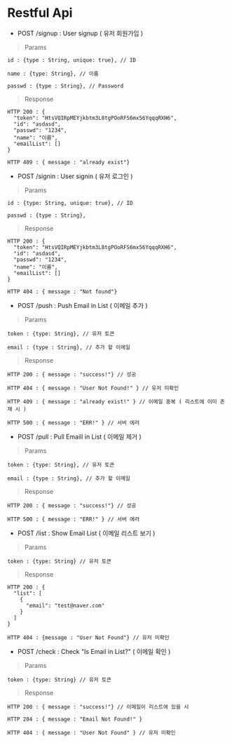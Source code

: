 # Restful Api

* POST /signup : User signup ( 유저 회원가입 )

> Params

    id : {type : String, unique: true}, // ID

    name : {type: String}, // 이름

    passwd : {type : String}, // Password

> Response

    HTTP 200 : {
      "token": "HtsVQIRpMEYjkbtm3L8tgPOoRFS6mx56YqqqRXH6",
      "id": "asdasd",
      "passwd": "1234",
      "name": "이름",
      "emailList": []
    }

    HTTP 409 : { message : "already exist"}

* POST /signin : User signin ( 유저 로그인 )

> Params

    id : {type: String, unique: true}, // ID

    passwd : {type : String},

> Response

    HTTP 200 : {
      "token": "HtsVQIRpMEYjkbtm3L8tgPOoRFS6mx56YqqqRXH6",
      "id": "asdasd",
      "passwd": "1234",
      "name": "이름",
      "emailList": []
    }

    HTTP 404 : { message : "Not found"}

* POST /push : Push Email in List ( 이메일 추가 )

> Params

    token : {type: String}, // 유저 토큰

    email : {type : String}, // 추가 할 이메일

> Response

    HTTP 200 : { message : "success!"} // 성공

    HTTP 404 : { message : "User Not Found!" } // 유저 미확인

    HTTP 409 : { message : "already exist!" } // 이메일 중복 ( 리스트에 이미 존재 시 )

    HTTP 500 : { message : "ERR!" } // 서버 에러

* POST /pull : Pull Emaill in List ( 이메일 제거 )

> Params

    token : {type: String}, // 유저 토큰

    email : {type : String}, // 추가 할 이메일

> Response

    HTTP 200 : { message : "success!"} // 성공

    HTTP 500 : { message : "ERR!" } // 서버 에러

* POST /list : Show Email List ( 이메일 리스트 보기 )

> Params

    token : {type: String} // 유저 토큰

> Response

    HTTP 200 : {
      "list": [
        {
          "email": "test@naver.com"
        }
      ]
    }

    HTTP 404 : {message : "User Not Found"} // 유저 미확인

* POST /check : Check "Is Email in List?" ( 이메일 확인 )

> Params

    token : {type: String} // 유저 토큰

> Response

    HTTP 200 : { message : "success!"} // 이메일이 리스트에 있을 시

    HTTP 204 : { message : "Email Not Found!" }

    HTTP 404 : { message : "User Not Found" } // 유저 미확인
